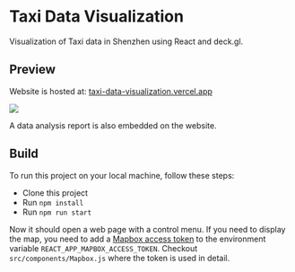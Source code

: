 # Taxi Data Visualization

Visualization of Taxi data in Shenzhen using React and deck.gl.



## Preview

Website is hosted at: [taxi-data-visualization.vercel.app](https://taxi-data-visualization.vercel.app/)

![](./img/README/preview.gif)

A data analysis report is also embedded on the website.



## Build

To run this project on your local machine, follow these steps:

- Clone this project
- Run `npm install`
- Run `npm run start`

Now it should open a web page with a control menu. If you need to display the map, you need to add a [Mapbox access token](https://docs.mapbox.com/api/accounts/tokens/) to the environment variable  `REACT_APP_MAPBOX_ACCESS_TOKEN`. Checkout  `src/components/Mapbox.js` where the token is used in detail.

